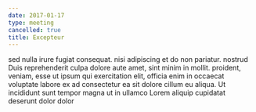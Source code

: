 ```yaml
---
date: 2017-01-17
type: meeting
cancelled: true
title: Excepteur
---
```

sed nulla irure fugiat consequat. nisi adipiscing et do non pariatur. nostrud Duis reprehenderit culpa dolore aute amet, sint minim in mollit. proident, veniam, esse ut ipsum qui exercitation elit, officia enim in occaecat voluptate labore ex ad consectetur ea sit dolore cillum eu aliqua. Ut incididunt sunt tempor magna ut in ullamco Lorem aliquip cupidatat deserunt dolor dolor